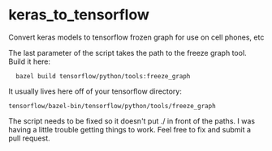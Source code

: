 # keras_to_tensorflow
Convert keras models to tensorflow frozen graph for use on cell phones, etc

The last parameter of the script takes the path to the freeze graph tool. Build it here:
```
  bazel build tensorflow/python/tools:freeze_graph
```
It usually lives here off of your tensorflow directory:
```
tensorflow/bazel-bin/tensorflow/python/tools/freeze_graph
```

The script needs to be fixed so it doesn't put ./ in front of the paths. I was having a little trouble getting things to work. Feel free to fix and submit a pull request.
